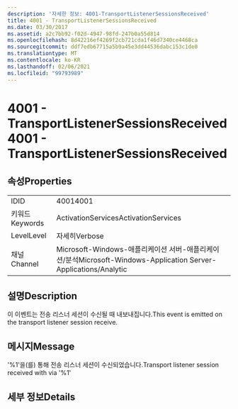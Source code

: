 ```yaml
---
description: '자세한 정보: 4001-TransportListenerSessionsReceived'
title: 4001 - TransportListenerSessionsReceived
ms.date: 03/30/2017
ms.assetid: a2c7bb92-f02d-4947-98fd-247b0a55d814
ms.openlocfilehash: 8d42216ef4269f2cb721cda1f46d7340ce4468ca
ms.sourcegitcommit: ddf7edb67715a5b9a45e3dd44536dabc153c1de0
ms.translationtype: MT
ms.contentlocale: ko-KR
ms.lasthandoff: 02/06/2021
ms.locfileid: "99793989"
---
```

# <a name="4001---transportlistenersessionsreceived"></a><span data-ttu-id="92b37-103">4001 - TransportListenerSessionsReceived</span><span class="sxs-lookup"><span data-stu-id="92b37-103">4001 - TransportListenerSessionsReceived</span></span>

## <a name="properties"></a><span data-ttu-id="92b37-104">속성</span><span class="sxs-lookup"><span data-stu-id="92b37-104">Properties</span></span>  
  
|||  
|-|-|  
|<span data-ttu-id="92b37-105">ID</span><span class="sxs-lookup"><span data-stu-id="92b37-105">ID</span></span>|<span data-ttu-id="92b37-106">4001</span><span class="sxs-lookup"><span data-stu-id="92b37-106">4001</span></span>|  
|<span data-ttu-id="92b37-107">키워드</span><span class="sxs-lookup"><span data-stu-id="92b37-107">Keywords</span></span>|<span data-ttu-id="92b37-108">ActivationServices</span><span class="sxs-lookup"><span data-stu-id="92b37-108">ActivationServices</span></span>|  
|<span data-ttu-id="92b37-109">Level</span><span class="sxs-lookup"><span data-stu-id="92b37-109">Level</span></span>|<span data-ttu-id="92b37-110">자세히</span><span class="sxs-lookup"><span data-stu-id="92b37-110">Verbose</span></span>|  
|<span data-ttu-id="92b37-111">채널</span><span class="sxs-lookup"><span data-stu-id="92b37-111">Channel</span></span>|<span data-ttu-id="92b37-112">Microsoft-Windows-애플리케이션 서버-애플리케이션/분석</span><span class="sxs-lookup"><span data-stu-id="92b37-112">Microsoft-Windows-Application Server-Applications/Analytic</span></span>|  
  
## <a name="description"></a><span data-ttu-id="92b37-113">설명</span><span class="sxs-lookup"><span data-stu-id="92b37-113">Description</span></span>  

 <span data-ttu-id="92b37-114">이 이벤트는 전송 리스너 세션이 수신될 때 내보내집니다.</span><span class="sxs-lookup"><span data-stu-id="92b37-114">This event is emitted on the transport listener session receive.</span></span>  
  
## <a name="message"></a><span data-ttu-id="92b37-115">메시지</span><span class="sxs-lookup"><span data-stu-id="92b37-115">Message</span></span>  

 <span data-ttu-id="92b37-116">'%1'을(를) 통해 전송 리스너 세션이 수신되었습니다.</span><span class="sxs-lookup"><span data-stu-id="92b37-116">Transport listener session received with via '%1'</span></span>  
  
## <a name="details"></a><span data-ttu-id="92b37-117">세부 정보</span><span class="sxs-lookup"><span data-stu-id="92b37-117">Details</span></span>
